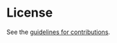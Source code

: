 # License

See the
[guidelines for contributions](https://github.com/marenamat/ietf-draft-marenamat-grow-route-server-nh-translation/blob/gh-pages/CONTRIBUTING.md).
